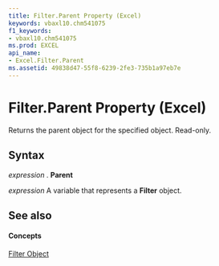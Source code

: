 ```yaml
---
title: Filter.Parent Property (Excel)
keywords: vbaxl10.chm541075
f1_keywords:
- vbaxl10.chm541075
ms.prod: EXCEL
api_name:
- Excel.Filter.Parent
ms.assetid: 49838d47-55f8-6239-2fe3-735b1a97eb7e
---
```



# Filter.Parent Property (Excel)

Returns the parent object for the specified object. Read-only.


## Syntax

 _expression_ . **Parent**

 _expression_ A variable that represents a **Filter** object.


## See also


#### Concepts


[Filter Object](filter-object-excel.md)


